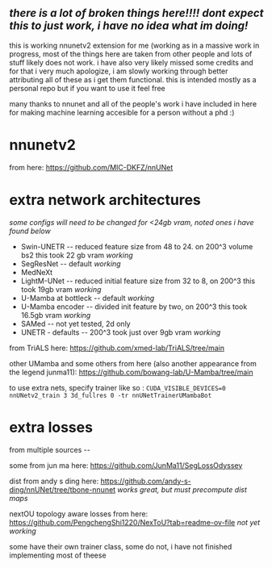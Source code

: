 ## _there is a lot of broken things here!!!! dont expect this to just work, i have no idea what im doing!_ 

this is working nnunetv2 extension for me (working as in a massive work in progress, most of the things here are taken from other people and lots of stuff likely does not work. i have also very likely missed some credits and for that i very much apologize, i am slowly working through better attributing all of these as i get them functional. this is intended mostly as a personal repo but if you want to use it feel free 

many thanks to nnunet and all of the people's work i have included in here for making machine learning accesible for a person without a phd :)
# nnunetv2
from here: https://github.com/MIC-DKFZ/nnUNet

# extra network architectures
_some configs will need to be changed for <24gb vram, noted ones i have found below_

- Swin-UNETR -- reduced feature size from 48 to 24. on 200^3 volume bs2 this took 22 gb vram *working*
- SegResNet -- default *working*
- MedNeXt 
- LightM-UNet -- reduced initial feature size from 32 to 8, on 200^3 this took 19gb vram *working*
- U-Mamba at bottleck -- default *working*
- U-Mamba encoder -- divided init feature by two, on 200^3 this took 16.5gb vram *working*
- SAMed -- not yet tested, 2d only
- UNETR - defaults -- 200^3 took just over 9gb vram *working*

from TriALS here: https://github.com/xmed-lab/TriALS/tree/main

other UMamba and some others from here (also another appearance from the legend junma11): https://github.com/bowang-lab/U-Mamba/tree/main

to use extra nets, specify trainer like so : 
```CUDA_VISIBLE_DEVICES=0 nnUNetv2_train 3 3d_fullres 0 -tr nnUNetTrainerUMambaBot```
# extra losses
from multiple sources -- 

some from jun ma here: https://github.com/JunMa11/SegLossOdyssey

dist from andy s ding here: https://github.com/andy-s-ding/nnUNet/tree/tbone-nnunet *works great, but must precompute dist maps*

nextOU topology aware losses from here: https://github.com/PengchengShi1220/NexToU?tab=readme-ov-file *not yet working*

some have their own trainer class, some do not, i have not finished implementing most of theese 

